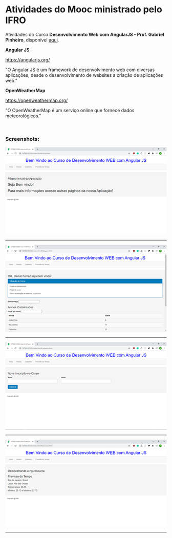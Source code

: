 #  Atividades do Mooc ministrado pelo IFRO

Atividades do Curso **Desenvolvimento Web com AngularJS - Prof. Gabriel Pinheiro**, disponível [aqui](https://mooc.ifro.edu.br/course/desenvolvimento-web-com-angularjs/intro "IF MOOCs").

**Angular JS**

https://angularjs.org/

"O Angular JS é um framework de desenvolvimento web com diversas aplicações, 
desde o desenvolvimento de websites a criação de aplicações web."

**OpenWeatherMap**

https://openweathermap.org/

"O OpenWeatherMap é um serviço online que fornece dados meteorológicos."

<br>

### Screenshots:

![](https://github.com/danielfbrg/Angular-JS-MOOC-IFRO/blob/master/screenshots/1.png)

_______

![](https://github.com/danielfbrg/Angular-JS-MOOC-IFRO/blob/master/screenshots/2.png)

_______

![](https://github.com/danielfbrg/Angular-JS-MOOC-IFRO/blob/master/screenshots/3.png)

_______

![](https://github.com/danielfbrg/Angular-JS-MOOC-IFRO/blob/master/screenshots/4.png)

_______
